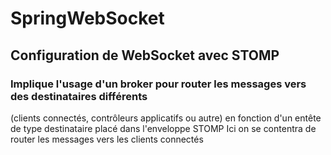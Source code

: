 # SpringWebSocket

## Configuration de WebSocket avec STOMP

### Implique l'usage d'un broker pour router les messages vers des destinataires différents
(clients connectés, contrôleurs applicatifs ou autre) en fonction d'un entête de type destinataire placé dans
l'enveloppe STOMP
Ici on se contentra de router les messages vers les clients connectés
